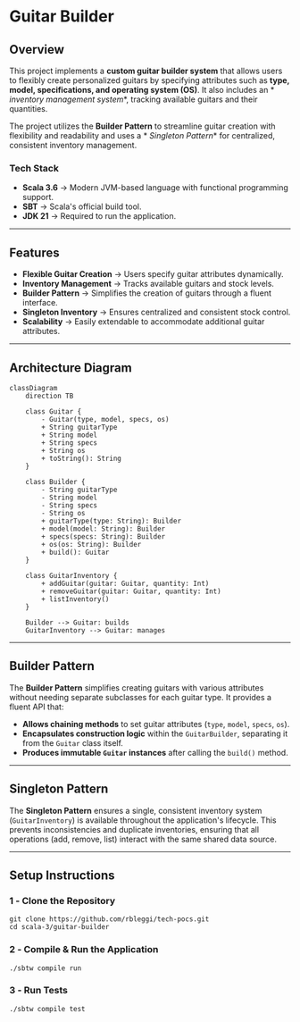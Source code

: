 # **Guitar Builder**

## **Overview**

This project implements a **custom guitar builder system** that allows users to flexibly create personalized guitars by
specifying attributes such as **type, model, specifications, and operating system (OS)**. It also includes an *
*inventory management system**, tracking available guitars and their quantities.

The project utilizes the **Builder Pattern** to streamline guitar creation with flexibility and readability and uses a *
*Singleton Pattern** for centralized, consistent inventory management.

### **Tech Stack**

- **Scala 3.6** → Modern JVM-based language with functional programming support.
- **SBT** → Scala's official build tool.
- **JDK 21** → Required to run the application.

---

## **Features**

- **Flexible Guitar Creation** → Users specify guitar attributes dynamically.
- **Inventory Management** → Tracks available guitars and stock levels.
- **Builder Pattern** → Simplifies the creation of guitars through a fluent interface.
- **Singleton Inventory** → Ensures centralized and consistent stock control.
- **Scalability** → Easily extendable to accommodate additional guitar attributes.

---

## **Architecture Diagram**

```mermaid
classDiagram
    direction TB

    class Guitar {
        - Guitar(type, model, specs, os)
        + String guitarType
        + String model
        + String specs
        + String os
        + toString(): String
    }

    class Builder {
        - String guitarType
        - String model
        - String specs
        - String os
        + guitarType(type: String): Builder
        + model(model: String): Builder
        + specs(specs: String): Builder
        + os(os: String): Builder
        + build(): Guitar
    }

    class GuitarInventory {
        + addGuitar(guitar: Guitar, quantity: Int)
        + removeGuitar(guitar: Guitar, quantity: Int)
        + listInventory()
    }

    Builder --> Guitar: builds
    GuitarInventory --> Guitar: manages
```

---

## **Builder Pattern**

The **Builder Pattern** simplifies creating guitars with various attributes without needing separate subclasses for each
guitar type. It provides a fluent API that:

- **Allows chaining methods** to set guitar attributes (`type`, `model`, `specs`, `os`).
- **Encapsulates construction logic** within the `GuitarBuilder`, separating it from the `Guitar` class itself.
- **Produces immutable `Guitar` instances** after calling the `build()` method.

---

## **Singleton Pattern**

The **Singleton Pattern** ensures a single, consistent inventory system (`GuitarInventory`) is available throughout the
application's lifecycle. This prevents inconsistencies and duplicate inventories, ensuring that all operations (add,
remove, list) interact with the same shared data source.

---

## **Setup Instructions**

### **1️ - Clone the Repository**

```shell
git clone https://github.com/rbleggi/tech-pocs.git
cd scala-3/guitar-builder
```

### **2️ - Compile & Run the Application**

```shell
./sbtw compile run
```

### **3️ - Run Tests**

```shell
./sbtw compile test
```